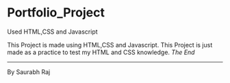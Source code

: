 # Portfolio_Project
Used HTML,CSS and Javascript

This Project is made using HTML,CSS and Javascript.
This Project is just made as a practice to test my HTML and CSS knowledge.
*The End*

*******************************
By Saurabh Raj
